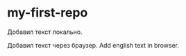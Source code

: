 # my-first-repo


Добавил текст локально.

Добавил текст через браузер. Add english text in browser.
